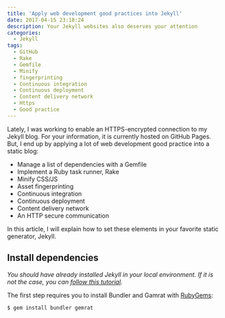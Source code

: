 ```yaml
---
title: 'Apply web development good practices into Jekyll'
date: 2017-04-15 23:18:24
description: Your Jekyll websites also deserves your attention
categories:
  - Jekyll
tags:
  - GitHub
  - Rake
  - Gemfile
  - Minify
  - fingerprinting
  - Continuous integration
  - Continuous deployment
  - Content delivery network
  - Https
  - Good practice
---
```

Lately, I was working to enable an HTTPS-encrypted connection to my Jekyll blog. For your information, it is currently hosted on GitHub Pages. But, I end up by applying a lot of web development good practice into a static blog:

* Manage a list of dependencies with a Gemfile
* Implement a Ruby task runner, Rake
* Minify CSS/JS
* Asset fingerprinting
* Continuous integration
* Continuous deployment
* Content delivery network
* An HTTP secure communication

In this article, I will explain how to set these elements in your favorite static generator, Jekyll.

## Install dependencies

*You should have already installed Jekyll in your local environment. If it is not the case, you can <a href="https://jekyllrb.com/docs/installation/" target="_blank">follow this tutorial</a>.*

The first step requires you to install Bundler and Gamrat with <a href="https://rubygems.org" target="_blank">RubyGems</a>:

    $ gem install bundler gemrat
